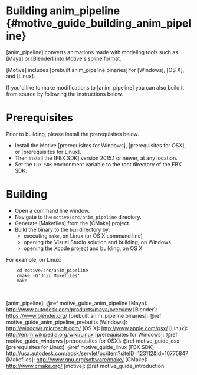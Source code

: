 Building anim_pipeline    {#motive_guide_building_anim_pipeline}
======================

[anim_pipeline] converts animations made with modeling tools such as [Maya] or
[Blender] into Motive's spline format.

[Motive] includes [prebuilt anim_pipeline binaries] for [Windows], [OS X], and
[Linux].

If you'd like to make modifications to [anim_pipeline] you can also
build it from source by following the instructions below.

# Prerequisites

Prior to building, please install the prerequisites below.

   * Install the Motive [prerequisites for Windows], [prerequisites for OSX],
     or [prerequisites for Linux].
   * Then install the [FBX SDK] version 2015.1 or newer, at any location.
   * Set the `FBX_SDK` environment variable to the root directory of
     the FBX SDK.

# Building

   * Open a command line window.
   * Navigate to the `motive/src/anim_pipeline` directory.
   * Generate [Makefiles] from the [CMake] project.
   * Build the binary to the `bin` directory by:
     * executing `make`, on Linux (or OS X command line)
     * opening the Visual Studio solution and building, on Windows
     * opening the Xcode project and building, on OS X

For example, on Linux:

~~~{.sh}
    cd motive/src/anim_pipeline
    cmake -G'Unix Makefiles'
    make
~~~

<br>


  [anim_pipeline]: @ref motive_guide_anim_pipeline
  [Maya]: http://www.autodesk.com/products/maya/overview
  [Blender]: https://www.blender.org/
  [prebuilt anim_pipeline binaries]: @ref motive_guide_anim_pipeline_prebuilts
  [Windows]: http://windows.microsoft.com/
  [OS X]: http://www.apple.com/osx/
  [Linux]: http://en.m.wikipedia.org/wiki/Linux
  [prerequisites for Windows]: @ref motive_guide_windows
  [prerequisites for OSX]: @ref motive_guide_osx
  [prerequisites for Linux]: @ref motive_guide_linux
  [FBX SDK]: http://usa.autodesk.com/adsk/servlet/pc/item?siteID=123112&id=10775847
  [Makefiles]: http://www.gnu.org/software/make/
  [CMake]: http://www.cmake.org/
  [motive]: @ref motive_guide_introduction